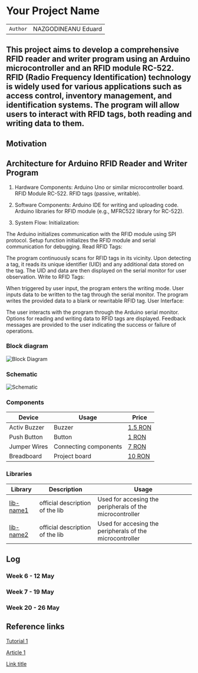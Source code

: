 # Your Project Name

| | |
|-|-|
|`Author` | NAZGODINEANU Eduard

## This project aims to develop a comprehensive RFID reader and writer program using an Arduino microcontroller and an RFID module RC-522. RFID (Radio Frequency Identification) technology is widely used for various applications such as access control, inventory management, and identification systems. The program will allow users to interact with RFID tags, both reading and writing data to them.

## Motivation

## Architecture for Arduino RFID Reader and Writer Program

1. Hardware Components:
Arduino Uno or similar microcontroller board.
RFID Module RC-522.
RFID tags (passive, writable).

2. Software Components:
Arduino IDE for writing and uploading code.
Arduino libraries for RFID module (e.g., MFRC522 library for RC-522).

3. System Flow:
Initialization:

The Arduino initializes communication with the RFID module using SPI protocol.
Setup function initializes the RFID module and serial communication for debugging.
Read RFID Tags:

The program continuously scans for RFID tags in its vicinity.
Upon detecting a tag, it reads its unique identifier (UID) and any additional data stored on the tag.
The UID and data are then displayed on the serial monitor for user observation.
Write to RFID Tags:

When triggered by user input, the program enters the writing mode.
User inputs data to be written to the tag through the serial monitor.
The program writes the provided data to a blank or rewritable RFID tag.
User Interface:

The user interacts with the program through the Arduino serial monitor.
Options for reading and writing data to RFID tags are displayed.
Feedback messages are provided to the user indicating the success or failure of operations.

### Block diagram

<!-- Make sure the path to the picture is correct -->
![Block Diagram](schematics/block_diagram.png)

### Schematic

![Schematic](schematics/kicad_schematic.png)

### Components


<!-- This is just an example, fill in with your actual components -->

| Device | Usage | Price |
|--------|--------|-------|
| Activ Buzzer | Buzzer | [1.5 RON](https://www.optimusdigital.ro/ro/audio-buzzere/635-buzzer-activ-de-3-v.html?search_query=buzzer&results=61) |
| Push Button | Button | [1 RON](https://www.optimusdigital.ro/ro/butoane-i-comutatoare/1119-buton-6x6x6.html?search_query=buton&results=222) |
| Jumper Wires | Connecting components | [7 RON](https://www.optimusdigital.ro/ro/fire-fire-mufate/884-set-fire-tata-tata-40p-10-cm.html?search_query=set+fire&results=110) |
| Breadboard | Project board | [10 RON](https://www.optimusdigital.ro/ro/prototipare-breadboard-uri/8-breadboard-830-points.html?search_query=breadboard&results=145) |

### Libraries

<!-- This is just an example, fill in the table with your actual components -->

| Library | Description | Usage |
|---------|-------------|-------|
| [lib-name1](link-to-lib) | official description of the lib | Used for accesing the peripherals of the microcontroller  |
| [lib-name2](link-to-lib) | official description of the lib | Used for accesing the peripherals of the microcontroller  |

## Log

<!-- write every week your progress here -->

### Week 6 - 12 May

### Week 7 - 19 May

### Week 20 - 26 May


## Reference links

<!-- Fill in with appropriate links and link titles -->

[Tutorial 1](https://www.youtube.com/watch?v=wdgULBpRoXk&t=1s&ab_channel=BenEater)

[Article 1](https://www.explainthatstuff.com/induction-motors.html)

[Link title](https://projecthub.arduino.cc/)
